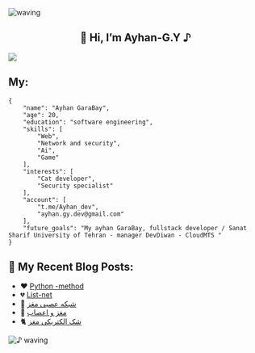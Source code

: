 ![waving](https://capsule-render.vercel.app/api?type=waving&height=90&color=gradient)

<h2 align="center">👋 Hi, I’m Ayhan-G.Y ♪ </h2> 



![](https://github.com/ayhan-dev/ayhan-dev/blob/main/header.png) 



## My: 

```
{
    "name": "Ayhan GaraBay",
    "age": 20,
    "education": "software engineering",
    "skills": [
        "Web",
        "Network and security",
        "Ai",
        "Game"
    ],
    "interests": [
        "Cat developer",
        "Security specialist"
    ],
    "account": [
        "t.me/Ayhan_dev",
        "ayhan.gy.dev@gmail.com"
    ],
    "future_goals": "My ayhan GaraBay, fullstack developer / Sanat Sharif University of Tehran - manager DevDiwan - CloudMTS "
}
```

 
   
 ## 🌟 My Recent Blog Posts:
<!-- BLOGPOSTS:START -->
 - ❤️ [Python -method](https://ayhandev.hashnode.dev/python-method)
 - 💔 [List-net](https://ayhandev.hashnode.dev/list-net)
 - 📝 [شبکه عصبی مغز](https://ayhandev.hashnode.dev/shbkh-aasbi-mghz)
 - 🌟 [مغز و اعصاب](https://ayhandev.hashnode.dev/mghz-o-aaasab)
 - 🐈 [شک الکتریکی مغز](https://ayhandev.hashnode.dev/shk-alktriki-mghz)<!-- BLOGPOSTS:END -->
 
   
   
![♪ waving](https://capsule-render.vercel.app/api?type=waving&height=90&section=footer)

 
